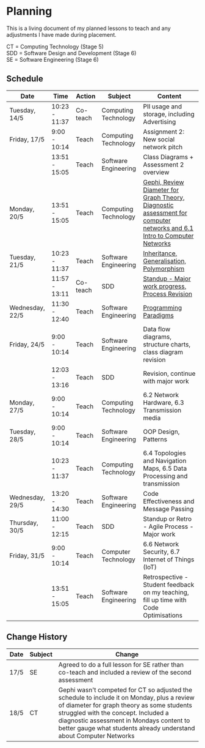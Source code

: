 # Planning

This is a living document of my planned lessons to teach and any adjustments I have made during placement.

CT = Computing Technology (Stage 5)<br>
SDD = Software Design and Development (Stage 6)<br>
SE = Software Engineering (Stage 6)

## Schedule

| Date            | Time          | Action   | Subject              | Content                                                                                                                 |
| --------------- | ------------- | -------- | -------------------- | ----------------------------------------------------------------------------------------------------------------------- |
| Tuesday, 14/5   | 10:23 - 11:37 | Co-teach | Computing Technology | PII usage and storage, including Advertising                                                                            |
| Friday, 17/5    | 9:00 - 10:14  | Teach    | Computing Technology | Assignment 2: New social network pitch                                                                                  |
|                 | 13:51 - 15:05 | Teach    | Software Engineering | Class Diagrams + Assessment 2 overview                                                                                  |
| Monday, 20/5    | 13:51 - 15:05 | Teach    | Computing Technology | [Gephi, Review Diameter for Graph Theory, Diagnostic assessment for computer networks and 6.1 Intro to Computer Networks](../LessonPlans/ComputingTechnology-Y09-20240520.md) |
| Tuesday, 21/5   | 10:23 - 11:37 | Teach    | Software Engineering | [Inheritance, Generalisation, Polymorphism](../LessonPlans/SoftwareEngineering-Y11-20240521.md)                                                                               |
|                 | 11:57 - 13:11 | Co-teach | SDD                  | [Standup - Major work progress, Process Revision](../LessonPlans/SDD-Y12-20240521.md)                                                                         |
| Wednesday, 22/5 | 11:30 - 12:40 | Teach    | Software Engineering | [Programming Paradigms](../LessonPlans/SE-Y11-20240522.md)                                                                                                   |
| Friday, 24/5    | 9:00 - 10:14  | Teach    | Software Engineering | Data flow diagrams, structure charts, class diagram revision                                                            |
|                 | 12:03 - 13:16 | Teach    | SDD                  | Revision, continue with major work                                                                                      |
| Monday, 27/5    | 9:00 - 10:14  | Teach    | Computing Technology | 6.2 Network Hardware, 6.3 Transmission media                                                                            |
| Tuesday, 28/5   | 9:00 - 10:14  | Teach    | Software Engineering | OOP Design, Patterns                                                                                                    |
|                 | 10:23 - 11:37 | Teach    | Computing Technology | 6.4 Topologies and Navigation Maps, 6.5 Data Processing and transmission                                                |
| Wednesday, 29/5 | 13:20 - 14:30 | Teach    | Software Engineering | Code Effectiveness and Message Passing                                                                                  |
| Thursday, 30/5  | 11:00 - 12:15 | Teach    | SDD                  | Standup or Retro - Agile Process - Major work                                                                           |
| Friday, 31/5    | 9:00 - 10:14  | Teach    | Computer Technology  | 6.6 Network Security, 6.7 Internet of Things (IoT)                                                                      |
|                 | 13:51 - 15:05 | Teach    | Software Engineering | Retrospective - Student feedback on my teaching, fill up time with Code Optimisations                                   |

## Change History
| Date | Subject | Change                                                                                                                                                                                                                                                                                              |
| ---- | ------- | --------------------------------------------------------------------------------------------------------------------------------------------------------------------------------------------------------------------------------------------------------------------------------------------------- |
| 17/5 | SE      | Agreed to do a full lesson for SE rather than co-teach and included a review of the second assessment                                                                                                                                                                                               |
| 18/5 | CT      | Gephi wasn't competed for CT so adjusted the schedule to include it on Monday, plus a review of diameter for graph theory as some students struggled with the concept. Included a diagnostic assessment in Mondays content to better gauge what students already understand about Computer Networks |